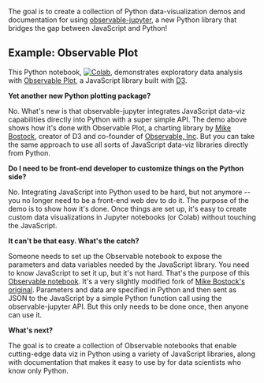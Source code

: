 
The goal is to create a collection of Python data-visualization demos and documentation for using
[observable-jupyter](https://github.com/thomasballinger/observable-jupyter), a new Python library
that bridges the gap between JavaScript and Python!

## Example: Observable Plot

This Python notebook, [![Colab](https://colab.research.google.com/assets/colab-badge.svg)](https://colab.research.google.com/github/pbogden/observable-jupyter-demos/blob/master/notebooks/observable_plot.ipynb),
demonstrates exploratory data analysis with
[Observable Plot](https://observablehq.com/@observablehq/plot), 
a JavaScript library built with [D3](https://github.com/d3/d3#d3-data-driven-documents).

**Yet another new Python plotting package?**

No. What's new is that observable-jupyter integrates
JavaScript data-viz capabilities directly into Python with a super simple API.
The demo above shows how it's done with Observable Plot,
a charting library by [Mike Bostock](https://observablehq.com/@mbostock), creator of D3 and co-founder
of [Observable, Inc](http://observablehq.com).
But you can take the same approach to use all sorts of JavaScript data-viz libraries directly from Python.

**Do I need to be front-end developer to customize things on the Python side?**

No. Integrating JavaScript into Python used to be hard, but not anymore -- 
you no longer need to be a front-end web dev to do it.
The purpose of the demo is to show how it's done. 
Once things are set up, it's easy to create custom data visualizations in Jupyter notebooks (or Colab) 
without touching the JavaScript.

**It can't be that easy. What's the catch?**

Someone needs to set up the Observable notebook to expose the parameters and data variables
needed by the JavaScript library. You need to know JavaScript to set it up, but it's not hard.
That's the purpose of this [Observable notebook](https://observablehq.com/@pbogden/observable-plot-jupyter).
It's a very slightly modified fork of [Mike Bostock's original](https://observablehq.com/@observablehq/plot).
Parameters and data are specified in Python and then sent as JSON to the JavaScript by a simple
Python function call using the observable-jupyter API. 
But this only needs to be done once, then anyone can use it.

**What's next?**

The goal is to create a collection of Observable notebooks that enable cutting-edge data viz in Python
using a variety of JavaScript libraries, along with documentation that makes it easy to use by for data 
scientists who know only Python.
